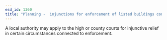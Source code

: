 ```yaml
---
esd_id: 1360
title: "Planning -  injunctions for enforcement of listed buildings consent "
---
```


A local authority may apply to the high or county courts for injunctive relief in certain circumstances connected to enforcement.

